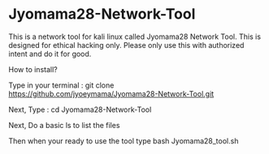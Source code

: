 # Jyomama28-Network-Tool
This is a network tool for kali linux called Jyomama28 Network Tool. This is designed for ethical hacking only. Please only use this with authorized intent and do it for good. 

How to install?

Type in your terminal : git clone https://github.com/jyoeymama/Jyomama28-Network-Tool.git

Next, Type : cd Jyomama28-Network-Tool

Next, Do a basic ls to list the files

Then when your ready to use the tool type bash Jyomama28_tool.sh
